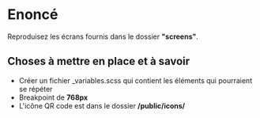 # Enoncé

Reproduisez les écrans fournis dans le dossier **"screens"**.

## Choses à mettre en place et à savoir

- Créer un fichier \_variables.scss qui contient les éléments qui pourraient se répéter
- Breakpoint de **768px**
- L'icône QR code est dans le dossier **/public/icons/**
